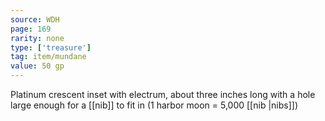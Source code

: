 ```yaml
---
source: WDH
page: 169
rarity: none
type: ['treasure']
tag: item/mundane
value: 50 gp
---
```


Platinum crescent inset with electrum, about three inches long with a hole large enough for a [[nib]] to fit in (1 harbor moon = 5,000 [[nib \|nibs]])

